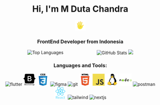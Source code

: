 <h1 align="center">Hi, I'm M Duta Chandra</h1>
<p align="center">
  <img src="https://github.com/0x1m4o/0x1m4o/blob/main/hi.gif?raw=true" width="35px" height='35px'>
</p>
<h3 align="center">FrontEnd Developer from Indonesia</h3>

<div style="display: flex; justify-content:center; align-items:center">
  <img src="https://github-readme-stats.vercel.app/api/top-langs/?username=0x1m4o" width="45%" alt="Top Languages">
  <div width="45%">
      <img src="https://github-readme-stats.vercel.app/api?username=0x1m4o&theme=react&hide_border=false&include_all_commits=true&count_private=false" alt="GitHub Stats">
      <img src="https://github-readme-streak-stats.herokuapp.com/?user=0x1m4o&theme=react&hide_border=false">

  </div>
</div>

<h3 align="center">Languages and Tools:</h3>
<p align="center">
  <img src="https://www.vectorlogo.zone/logos/flutterio/flutterio-ar21.svg" alt="flutter" width="70" height="40"/>
  <img src="https://raw.githubusercontent.com/devicons/devicon/master/icons/bootstrap/bootstrap-plain-wordmark.svg" alt="bootstrap" width="40" height="40"/>
  <img src="https://raw.githubusercontent.com/devicons/devicon/master/icons/css3/css3-original-wordmark.svg" alt="css3" width="40" height="40"/>
  <img src="https://www.vectorlogo.zone/logos/figma/figma-icon.svg" alt="figma" width="40" height="40"/>
  <img src="https://www.vectorlogo.zone/logos/git-scm/git-scm-icon.svg" alt="git" width="40" height="40"/>
  <img src="https://raw.githubusercontent.com/devicons/devicon/master/icons/html5/html5-original-wordmark.svg" alt="html5" width="40" height="40"/>
  <img src="https://raw.githubusercontent.com/devicons/devicon/master/icons/javascript/javascript-original.svg" alt="javascript" width="40" height="40"/>
  <img src="https://raw.githubusercontent.com/devicons/devicon/master/icons/linux/linux-original.svg" alt="linux" width="40" height="40"/>
  <img src="https://raw.githubusercontent.com/devicons/devicon/master/icons/nodejs/nodejs-original-wordmark.svg" alt="nodejs" width="40" height="40"/>
  <img src="https://www.vectorlogo.zone/logos/getpostman/getpostman-icon.svg" alt="postman" width="40" height="40"/>
  <img src="https://raw.githubusercontent.com/devicons/devicon/master/icons/react/react-original-wordmark.svg" alt="react" width="40" height="40"/>
  <img src="https://www.vectorlogo.zone/logos/tailwindcss/tailwindcss-icon.svg" alt="tailwind" width="40" height="40"/>
  <img src="https://cdn.worldvectorlogo.com/logos/nextjs-2.svg" alt="nextjs" width="40" height="40"/>
</p>

